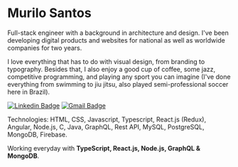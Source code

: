# Murilo Santos

Full-stack engineer with a background in architecture and design. I've been developing digital products and websites for national as well as worldwide companies for two years.

I love everything that has to do with visual design, from branding to typography. Besides that, I also enjoy a good cup of coffee, some jazz, competitive programming, and playing any sport you can imagine (I've done everything from swimming to jiu jitsu, also played semi-professional soccer here in Brazil).

[![Linkedin Badge](https://img.shields.io/badge/-Murilo%20Santos-231f20?style=flat-square&logo=Linkedin&logoColor=white&link=https://www.linkedin.com/in/giovannalinda)](https://www.linkedin.com/in/muhhx) 
[![Gmail Badge](https://img.shields.io/badge/-muriloue@gmail.com-231f20?style=flat-square&logo=Gmail&logoColor=white&link=mailto:muriloue@gmail.com)](mailto:muriloue@gmail.com)

Technologies: HTML, CSS, Javascript, Typescript, React.js (Redux), Angular, Node.js, C, Java, GraphQL, Rest API, MySQL, PostgreSQL, MongoDB, Firebase.

Working everyday with <strong>TypeScript, React.js, Node.js, GraphQL & MongoDB</strong>.
